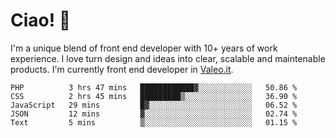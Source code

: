 # Ciao! 👋

I'm a unique blend of front end developer with 10+ years of work experience. I love turn design and ideas into clear, scalable and maintenable products. I'm currently front end developer in [Valeo.it](https://www.valeo.it).

<!--START_SECTION:waka-->
```text
PHP          3 hrs 47 mins   ████████████▓░░░░░░░░░░░░   50.86 % 
CSS          2 hrs 45 mins   █████████▒░░░░░░░░░░░░░░░   36.90 % 
JavaScript   29 mins         █▓░░░░░░░░░░░░░░░░░░░░░░░   06.52 % 
JSON         12 mins         ▓░░░░░░░░░░░░░░░░░░░░░░░░   02.74 % 
Text         5 mins          ▒░░░░░░░░░░░░░░░░░░░░░░░░   01.15 % 
```
<!--END_SECTION:waka-->
